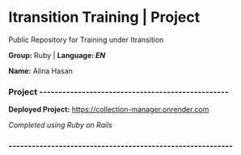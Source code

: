# Itransition Training | Project
Public Repository for Training under Itransition 

 **Group:** Ruby | **Language: *EN***

 **Name:** Alina Hasan

### Project -------------------------------------------------

**Deployed Project:** https://collection-manager.onrender.com

*Completed using Ruby on Rails*

### ----------------------------------------------------------
